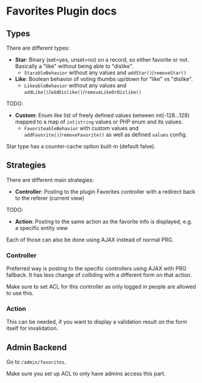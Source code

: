 # Favorites Plugin docs

## Types
There are different types:

- **Star**: Binary (set=yes, unset=no) on a record, so either favorite or not. Basically a "like" without being able to "dislike".
  - `StarableBehavior` without any values and `addStar()`/`removeStar()`
- **Like**: Boolean behavior of voting thumbs up/down for "like" vs "dislike".
  - `LikeableBehavior` without any values and `addLike()`/`addDislike()`/`removeLikeOrDislike()`

TODO:
- **Custom**: Enum like list of freely defined values between int(-128...128) mapped to a map of `int|string` values or PHP enum and its values.
    - `FavoriteableBehavior` with custom values and `addFavorite()`/`removeFavorite()` as well as defined `values` config.

Star type has a counter-cache option built-in (default false).

## Strategies

There are different main strategies:

- **Controller**: Posting to the plugin Favorites controller with a redirect back to the referer (current view)

TODO:
- **Action**: Posting to the same action as the favorite info is displayed, e.g. a specific entity view

Each of those can also be done using AJAX instead of normal PRG.

### Controller

Preferred way is posting to the specific controllers using AJAX with PRG fallback.
It has less change of colliding with a different form on that action.

Make sure to set ACL for this controller as only logged in people are allowed to use this.

### Action

This can be needed, if you want to display a validation result on the form itself for invalidation.

## Admin Backend
Go to `/admin/favorites`.

Make sure you set up ACL to only have admins access this part.
